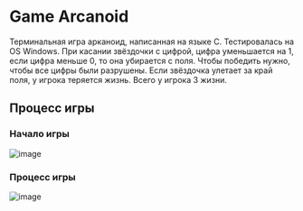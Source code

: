 # Game Arcanoid
Терминальная игра арканоид, написанная на языке С. Тестировалась на OS Windows.
При касании звёздочки с цифрой, цифра уменьшается на 1, если цифра меньше 0, то она убирается с поля. Чтобы победить нужно, чтобы все цифры были разрушены. Если звёздочка улетает за край поля, у игрока теряется жизнь. Всего у игрока 3 жизни.

## Процесс игры
### Начало игры
![image](https://github.com/iSpaxer/Arcanoid/assets/99914669/53d74043-a8aa-407d-beb7-90181c191079)

### Процесс игры
![image](https://github.com/iSpaxer/Arcanoid/assets/99914669/58b8c899-28dd-4f07-97d5-67c2cf8aa08a)
